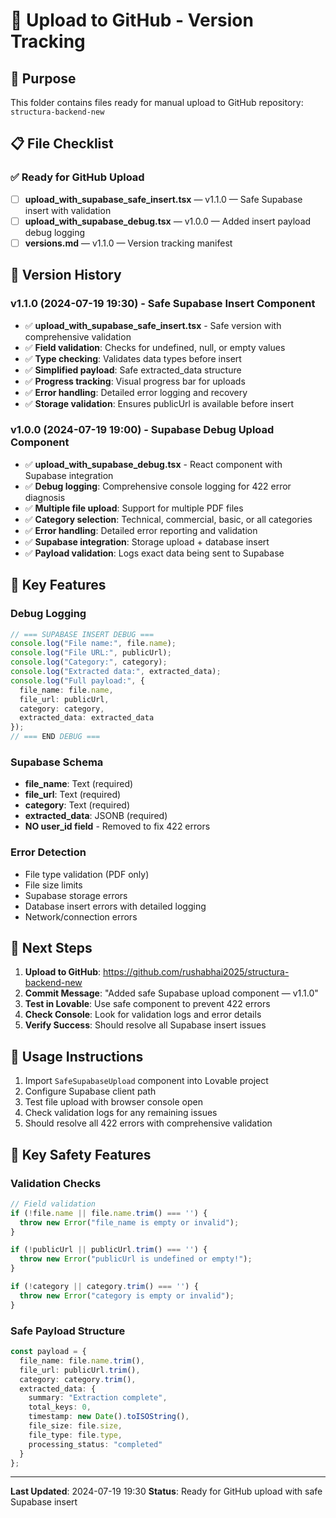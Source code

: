 # 📁 Upload to GitHub - Version Tracking

## 🎯 Purpose
This folder contains files ready for manual upload to GitHub repository: `structura-backend-new`

## 📋 File Checklist

### ✅ Ready for GitHub Upload
- [ ] **upload_with_supabase_safe_insert.tsx** — v1.1.0 — Safe Supabase insert with validation
- [ ] **upload_with_supabase_debug.tsx** — v1.0.0 — Added insert payload debug logging
- [ ] **versions.md** — v1.1.0 — Version tracking manifest

## 🔄 Version History

### v1.1.0 (2024-07-19 19:30) - Safe Supabase Insert Component
- ✅ **upload_with_supabase_safe_insert.tsx** - Safe version with comprehensive validation
- ✅ **Field validation**: Checks for undefined, null, or empty values
- ✅ **Type checking**: Validates data types before insert
- ✅ **Simplified payload**: Safe extracted_data structure
- ✅ **Progress tracking**: Visual progress bar for uploads
- ✅ **Error handling**: Detailed error logging and recovery
- ✅ **Storage validation**: Ensures publicUrl is available before insert

### v1.0.0 (2024-07-19 19:00) - Supabase Debug Upload Component
- ✅ **upload_with_supabase_debug.tsx** - React component with Supabase integration
- ✅ **Debug logging**: Comprehensive console logging for 422 error diagnosis
- ✅ **Multiple file upload**: Support for multiple PDF files
- ✅ **Category selection**: Technical, commercial, basic, or all categories
- ✅ **Error handling**: Detailed error reporting and validation
- ✅ **Supabase integration**: Storage upload + database insert
- ✅ **Payload validation**: Logs exact data being sent to Supabase

## 🚀 Key Features

### Debug Logging
```typescript
// === SUPABASE INSERT DEBUG ===
console.log("File name:", file.name);
console.log("File URL:", publicUrl);
console.log("Category:", category);
console.log("Extracted data:", extracted_data);
console.log("Full payload:", {
  file_name: file.name,
  file_url: publicUrl,
  category: category,
  extracted_data: extracted_data
});
// === END DEBUG ===
```

### Supabase Schema
- **file_name**: Text (required)
- **file_url**: Text (required) 
- **category**: Text (required)
- **extracted_data**: JSONB (required)
- **NO user_id field** - Removed to fix 422 errors

### Error Detection
- File type validation (PDF only)
- File size limits
- Supabase storage errors
- Database insert errors with detailed logging
- Network/connection errors

## 🔄 Next Steps
1. **Upload to GitHub**: https://github.com/rushabhai2025/structura-backend-new
2. **Commit Message**: "Added safe Supabase upload component — v1.1.0"
3. **Test in Lovable**: Use safe component to prevent 422 errors
4. **Check Console**: Look for validation logs and error details
5. **Verify Success**: Should resolve all Supabase insert issues

## 📝 Usage Instructions
1. Import `SafeSupabaseUpload` component into Lovable project
2. Configure Supabase client path
3. Test file upload with browser console open
4. Check validation logs for any remaining issues
5. Should resolve all 422 errors with comprehensive validation

## 🚀 Key Safety Features

### Validation Checks
```typescript
// Field validation
if (!file.name || file.name.trim() === '') {
  throw new Error("file_name is empty or invalid");
}

if (!publicUrl || publicUrl.trim() === '') {
  throw new Error("publicUrl is undefined or empty!");
}

if (!category || category.trim() === '') {
  throw new Error("category is empty or invalid");
}
```

### Safe Payload Structure
```typescript
const payload = {
  file_name: file.name.trim(),
  file_url: publicUrl.trim(),
  category: category.trim(),
  extracted_data: {
    summary: "Extraction complete",
    total_keys: 0,
    timestamp: new Date().toISOString(),
    file_size: file.size,
    file_type: file.type,
    processing_status: "completed"
  }
};
```

---
**Last Updated**: 2024-07-19 19:30
**Status**: Ready for GitHub upload with safe Supabase insert 